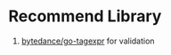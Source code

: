 # Recommend Library
1. [bytedance/go-tagexpr](http://github.com/bytedance/go-tagexpr) for validation
